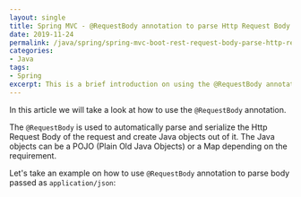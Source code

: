 ```yaml
---
layout: single
title: Spring MVC - @RequestBody annotation to parse Http Request Body
date: 2019-11-24
permalink: /java/spring/spring-mvc-boot-rest-request-body-parse-http-request-body
categories:
- Java
tags:
- Spring
excerpt: This is a brief introduction on using the @RequestBody annotation in Spring to parse Http Request Body over different content types.
---
```


In this article we will take a look at how to use the `@RequestBody` annotation.

The `@RequestBody` is used to automatically parse and serialize the Http Request Body of the request and create Java objects out of it. The Java objects can be a POJO (Plain Old Java Objects) or a Map depending on the requirement.

Let's take an example on how to use `@RequestBody` annotation to parse body passed as `application/json`:

